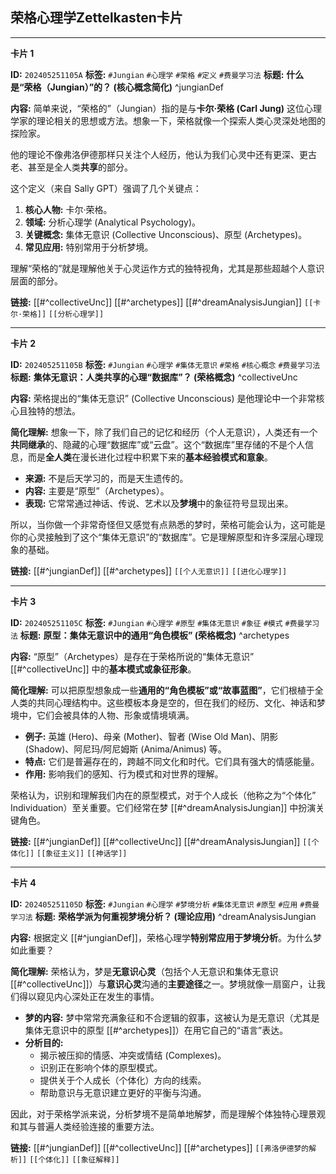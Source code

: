 ## 荣格心理学Zettelkasten卡片

---

**卡片 1**

**ID:** `202405251105A`
**标签:** `#Jungian` `#心理学` `#荣格` `#定义` `#费曼学习法`
**标题:** **什么是“荣格（Jungian）”的？ (核心概念简化)** ^jungianDef

**内容:**
简单来说，“荣格的”（Jungian）指的是与**卡尔·荣格 (Carl Jung)** 这位心理学家的理论相关的思想或方法。想象一下，荣格就像一个探索人类心灵深处地图的探险家。

他的理论不像弗洛伊德那样只关注个人经历，他认为我们心灵中还有更深、更古老、甚至是全人类**共享**的部分。

这个定义（来自 Sally GPT）强调了几个关键点：
1.  **核心人物:** 卡尔·荣格。
2.  **领域:** 分析心理学 (Analytical Psychology)。
3.  **关键概念:** 集体无意识 (Collective Unconscious)、原型 (Archetypes)。
4.  **常见应用:** 特别常用于分析梦境。

理解“荣格的”就是理解他关于心灵运作方式的独特视角，尤其是那些超越个人意识层面的部分。

**链接:** [[#^collectiveUnc]] [[#^archetypes]] [[#^dreamAnalysisJungian]] `[[卡尔·荣格]]` `[[分析心理学]]`

---

**卡片 2**

**ID:** `202405251105B`
**标签:** `#Jungian` `#心理学` `#集体无意识` `#荣格` `#核心概念` `#费曼学习法`
**标题:** **集体无意识：人类共享的心理“数据库”？ (荣格概念)** ^collectiveUnc

**内容:**
荣格提出的“集体无意识” (Collective Unconscious) 是他理论中一个非常核心且独特的想法。

**简化理解:** 想象一下，除了我们自己的记忆和经历（个人无意识），人类还有一个**共同继承**的、隐藏的心理“数据库”或“云盘”。这个“数据库”里存储的不是个人信息，而是**全人类**在漫长进化过程中积累下来的**基本经验模式和意象**。

*   **来源:** 不是后天学习的，而是天生遗传的。
*   **内容:** 主要是“原型”（Archetypes）。
*   **表现:** 它常常通过神话、传说、艺术以及**梦境**中的象征符号显现出来。

所以，当你做一个非常奇怪但又感觉有点熟悉的梦时，荣格可能会认为，这可能是你的心灵接触到了这个“集体无意识”的“数据库”。它是理解原型和许多深层心理现象的基础。

**链接:** [[#^jungianDef]] [[#^archetypes]] `[[个人无意识]]` `[[进化心理学]]`

---

**卡片 3**

**ID:** `202405251105C`
**标签:** `#Jungian` `#心理学` `#原型` `#集体无意识` `#象征` `#模式` `#费曼学习法`
**标题:** **原型：集体无意识中的通用“角色模板” (荣格概念)** ^archetypes

**内容:**
“原型”（Archetypes）是存在于荣格所说的“集体无意识” [[#^collectiveUnc]] 中的**基本模式或象征形象**。

**简化理解:** 可以把原型想象成一些**通用的“角色模板”或“故事蓝图”**，它们根植于全人类的共同心理结构中。这些模板本身是空的，但在我们的经历、文化、神话和梦境中，它们会被具体的人物、形象或情境填满。

*   **例子:** 英雄 (Hero)、母亲 (Mother)、智者 (Wise Old Man)、阴影 (Shadow)、阿尼玛/阿尼姆斯 (Anima/Animus) 等。
*   **特点:** 它们是普遍存在的，跨越不同文化和时代。它们具有强大的情感能量。
*   **作用:** 影响我们的感知、行为模式和对世界的理解。

荣格认为，识别和理解我们内在的原型模式，对于个人成长（他称之为“个体化” Individuation）至关重要。它们经常在梦 [[#^dreamAnalysisJungian]] 中扮演关键角色。

**链接:** [[#^jungianDef]] [[#^collectiveUnc]] [[#^dreamAnalysisJungian]] `[[个体化]]` `[[象征主义]]` `[[神话学]]`

---

**卡片 4**

**ID:** `202405251105D`
**标签:** `#Jungian` `#心理学` `#梦境分析` `#集体无意识` `#原型` `#应用` `#费曼学习法`
**标题:** **荣格学派为何重视梦境分析？ (理论应用)** ^dreamAnalysisJungian

**内容:**
根据定义 [[#^jungianDef]]，荣格心理学**特别常应用于梦境分析**。为什么梦如此重要？

**简化理解:** 荣格认为，梦是**无意识心灵**（包括个人无意识和集体无意识 [[#^collectiveUnc]]）与**意识心灵**沟通的**主要途径**之一。梦境就像一扇窗户，让我们得以窥见内心深处正在发生的事情。

*   **梦的内容:** 梦中常常充满象征和不合逻辑的叙事，这被认为是无意识（尤其是集体无意识中的原型 [[#^archetypes]]）在用它自己的“语言”表达。
*   **分析目的:**
    *   揭示被压抑的情感、冲突或情结 (Complexes)。
    *   识别正在影响个体的原型模式。
    *   提供关于个人成长（个体化）方向的线索。
    *   帮助意识与无意识建立更好的平衡与沟通。

因此，对于荣格学派来说，分析梦境不是简单地解梦，而是理解个体独特心理景观和其与普遍人类经验连接的重要方法。

**链接:** [[#^jungianDef]] [[#^collectiveUnc]] [[#^archetypes]] `[[弗洛伊德梦的解析]]` `[[个体化]]` `[[象征解释]]`

